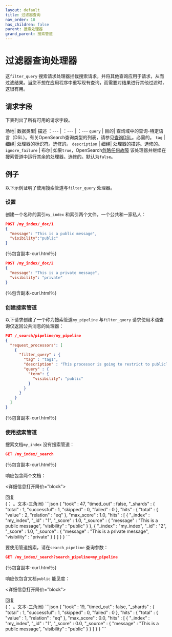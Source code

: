 ```yaml
---
layout: default
title: 过滤器查询
nav_order: 10
has_children: false
parent: 搜索处理器
grand_parent: 搜索管道
---
```


# 过滤器查询处理器

这`filter_query` 搜索请求处理器拦截搜索请求，并将其他查询应用于请求，从而过滤结果。当您不想在应用程序中重写现有查询，而需要对结果进行其他过滤时，这很有用。

## 请求字段

下表列出了所有可用的请求字段。

场地| 数据类型| 描述
：--- | ：--- | ：---
`query` | 目的| 查询域中的查询-特定语言（DSL）。有关OpenSearch查询类型的列表，请参见[查询DSL]({{site.url}}{{site.baseurl}}/opensearch/query-dsl/)。必需的。
`tag` | 细绳| 处理器的标识符。选修的。
`description` | 细绳| 处理器的描述。选修的。
`ignore_failure` | 布尔| 如果`true`，OpenSearch[忽略任何故障]({{site.url}}{{site.baseurl}}/search-plugins/search-pipelines/creating-search-pipeline/#ignoring-processor-failures) 该处理器并继续在搜索管道中运行其余的处理器。选修的。默认为`false`。

## 例子

以下示例证明了使用搜索管道与`filter_query` 处理器。

### 设置

创建一个名称的索引`my_index` 和索引两个文件，一个公共和一家私人：

```json
POST /my_index/_doc/1
{
  "message": "This is a public message", 
  "visibility":"public"
}
```
{％包含副本-curl.html％}

```json
POST /my_index/_doc/2
{
  "message": "This is a private message", 
  "visibility": "private"
}
```
{％包含副本-curl.html％}

### 创建搜索管道

以下请求创建了一个称为搜索管道`my_pipeline` 与`filter_query` 请求使用术语查询仅返回公共消息的处理器：

```json
PUT /_search/pipeline/my_pipeline 
{
  "request_processors": [
    {
      "filter_query" : {
        "tag" : "tag1",
        "description" : "This processor is going to restrict to publicly visible documents",
        "query" : {
          "term": {
            "visibility": "public"
          }
        }
      }
    }
  ]
}
```
{％包含副本-curl.html％}

### 使用搜索管道

搜索文档`my_index` 没有搜索管道：

```json
GET /my_index/_search
```
{％包含副本-curl.html％}

响应包含两个文档：

<详细信息打开降价="block">
  <summary>
    回复
  </summary>
  {： 。文本-三角洲}
```json
{
  "took" : 47,
  "timed_out" : false,
  "_shards" : {
    "total" : 1,
    "successful" : 1,
    "skipped" : 0,
    "failed" : 0
  },
  "hits" : {
    "total" : {
      "value" : 2,
      "relation" : "eq"
    },
    "max_score" : 1.0,
    "hits" : [
      {
        "_index" : "my_index",
        "_id" : "1",
        "_score" : 1.0,
        "_source" : {
          "message" : "This is a public message",
          "visibility" : "public"
        }
      },
      {
        "_index" : "my_index",
        "_id" : "2",
        "_score" : 1.0,
        "_source" : {
          "message" : "This is a private message",
          "visibility" : "private"
        }
      }
    ]
  }
}
```
</delect>

要使用管道搜索，请在`search_pipeline` 查询参数：

```json
GET /my_index/_search?search_pipeline=my_pipeline
```
{％包含副本-curl.html％}

响应仅包含文档`public` 能见度：

<详细信息打开降价="block">
  <summary>
    回复
  </summary>
  {： 。文本-三角洲}
```json
{
  "took" : 19,
  "timed_out" : false,
  "_shards" : {
    "total" : 1,
    "successful" : 1,
    "skipped" : 0,
    "failed" : 0
  },
  "hits" : {
    "total" : {
      "value" : 1,
      "relation" : "eq"
    },
    "max_score" : 0.0,
    "hits" : [
      {
        "_index" : "my_index",
        "_id" : "1",
        "_score" : 0.0,
        "_source" : {
          "message" : "This is a public message",
          "visibility" : "public"
        }
      }
    ]
  }
}
```
</详细信息


